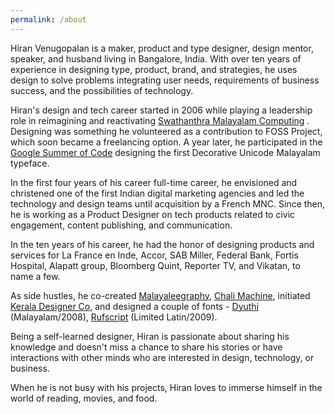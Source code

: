 ```yaml
---
permalink: /about
---
```


Hiran Venugopalan is a maker, product and type designer, design mentor, speaker, and husband living in Bangalore, India. With over ten years of experience in designing type, product, brand, and strategies, he uses design to solve problems integrating user needs, requirements of business success, and the possibilities of technology.

Hiran's design and tech career started in 2006 while playing a leadership role in reimagining and reactivating [Swathanthra Malayalam Computing](https://smc.org.in/ "Swathanthra Malayalam Computing") . Designing was something he volunteered as a contribution to FOSS Project, which soon became a freelancing option. A year later, he participated in the [Google Summer of Code](https://developers.google.com/open-source/gsoc/2007) designing the first Decorative Unicode Malayalam typeface.

In the first four years of his career full-time career, he envisioned and christened one of the first Indian digital marketing agencies and led the technology and design teams until acquisition by a French MNC. Since then, he is working as a Product Designer on tech products related to civic engagement, content publishing, and communication.

In the ten years of his career, he had the honor of designing products and services for La France en Inde, Accor, SAB Miller, Federal Bank, Fortis Hospital, Alapatt group, Bloomberg Quint, Reporter TV, and Vikatan, to name a few.

As side hustles, he co-created [Malayaleegraphy](https://www.facebook.com/malayaleegraphy/ "Malayaleegraphy"), [Chali Machine](http://www.chalimachine.com/create/ "Chali Machine"), initiated [Kerala Designer Co](https://kdco.info/ "Kerala Designer Co"), and designed a couple of fonts - [Dyuthi](https://www.behance.net/gallery/88259217/Dyuthi-Ornamental-Malayalam-Unicode-Typeface "Dyuthi") (Malayalam/2008), [Rufscript](https://www.behance.net/gallery/88284601/Rufscript-English-Handwriting-Unicode-Font "Rufscript") (Limited Latin/2009).

Being a self-learned designer, Hiran is passionate about sharing his knowledge and doesn't miss a chance to share his stories or have interactions with other minds who are interested in design, technology, or business. 

When he is not busy with his projects, Hiran loves to immerse himself in the world of reading, movies, and food.